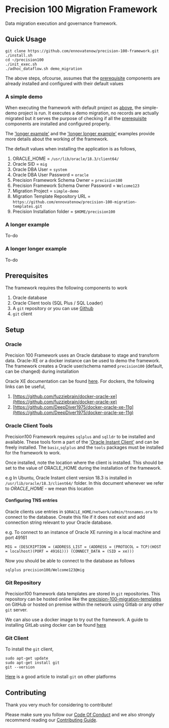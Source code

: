 # Precision 100 Migration Framework
Data migration execution and governance framework.

## Quick Usage
```
git clone https://github.com/ennovatenow/precision-100-framework.git
./install.sh
cd ~/precision100
./init_exec.sh
./adhoc_dataflow.sh demo_migration
```

The above steps, ofcourse, assumes that the [prerequisite](#prerequisites) components are already installed and configured with their default values

### A simple demo
When executing the framework with default project as [above](#quick-usage), the simple-demo project is run. It executes a demo migration, no records are actually migrated but it serves the purpose of checking if all the [prerequisite](#prerequisites) components are installed and configured properly. 

The ['longer example'](#a-longer-example) and the ['longer longer example'](#a-longer-longer-example) examples provide more details about the working of the framework. 

The default values when installing the application is as follows,

1) ORACLE_HOME = `/usr/lib/oracle/18.3/client64/`
2) Oracle SID = `mig`
3) Oracle DBA User = `system`
4) Oracle DBA User Password = `oracle` 
5) Precision Framework Schema Owner = `precision100`
6) Precision Framework Schema Owner Password = `Welcome123`
7) Migration Project = `simple-demo`
8) Migration Template Repository URL = `https://github.com/ennovatenow/precision-100-migration-templates.git`
9) Precision Installation folder = `$HOME/precision100`


### A longer example
To-do

### A longer longer example
To-do

## Prerequisites
The framework requires the following components to work

1) Oracle database
2) Oracle Client tools (SQL Plus / SQL Loader)
3) A `git` repository or you can use [Github](http://github.com)
4) `git` client

## Setup
### Oracle
Precision 100 Framework uses an Oracle database to stage and transform data. Oracle-XE or a docker instance can be used to demo the framework. The framework creates a Oracle user/schema named `precision100` (default, can be changed) during installation

Oracle XE documentation can be found [here](https://docs.oracle.com/cd/E17781_01/index.htm). For dockers, the following links can be useful,

1. [https://github.com/fuzziebrain/docker-oracle-xe](https://github.com/fuzziebrain/docker-oracle-xe)
2. [https://github.com/DeepDiver1975/docker-oracle-xe-11g](https://github.com/DeepDiver1975/docker-oracle-xe-11g)


### Oracle Client Tools
Precision100 Framework requires `sqlplus` and `sqlldr` to be installed and available.
These tools form a part of the ['Oracle Instant Client'](https://www.oracle.com/technetwork/database/database-technologies/instant-client/overview/index.html) and can be freely installed. The `basic`,`sqlplus` and the `tools` packages must be installed for the framework to work.

Once installed, note the location where the client is installed. This should be set to the value of ORACLE_HOME during the installation of the framework.

e.g In Ubuntu, Oracle Instant client version 18.3 is installed in `/usr/lib/oracle/18.3/client64/` folder. In this document whenever we refer to *ORACLE_HOME* - we mean this location

#### Configuring TNS entries
Oracle clients use entries in `$ORACLE_HOME/network/admin/tnsnames.ora` to connect to the database. Create this file if it does not exist and add connection string relevant to your Oracle database.

e.g. To connect to an instance of Oracle XE running in a local machine and port 49161

```
MIG = (DESCRIPTION = (ADDRESS_LIST = (ADDRESS = (PROTOCOL = TCP)(HOST = localhost)(PORT = 49161))) (CONNECT_DATA = (SID = xe)))
```

Now you should be able to connect to the database as follows
 
```
sqlplus precision100/Welcome123@mig
```



### Git Repository 
Precision100 framework data templates are stored in `git` repositories. This repository can be hosted online like the [precision-100-migration-templates](https://github.com/ennovatenow/precision-100-migration-templates.git) on GitHub or hosted on premise within the network using Gitlab or any other `git` server.

We can also use a docker image to try out the framework. A guide to installing GitLab using docker can be found [here](https://docs.gitlab.com/ee/install/docker.html)

### Git Client
To install the `git` client,
```
sudo apt-get update
sudo apt-get install git
git --version
```

[Here](https://www.atlassian.com/git/tutorials/install-git) is a good article to install `git` on other platforms



## Contributing
Thank you very much for considering to contribute!

Please make sure you follow our [Code Of Conduct](CODE_OF_CONDUCT.md) and we also strongly recommend reading our [Contributing Guide](CONTRIBUTING.md).

